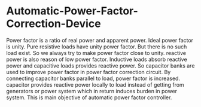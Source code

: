 # Automatic-Power-Factor-Correction-Device
Power factor is a ratio of real power and apparent power. Ideal power factor is unity. Pure resistive loads have unity power factor. But there is no such load exist. So we always try to make power factor close to unity.  reactive power is also reason of low power factor. Inductive loads absorb reactive power and capacitive loads provides reactive power. So capacitor banks are used to improve power factor in power factor correction circuit. By connecting capacitor banks parallel to load, power factor is increased. capacitor provides reactive power locally to load instead of getting from generators or power system which in return induces burden in power system. This is main objective of automatic power factor controller.
